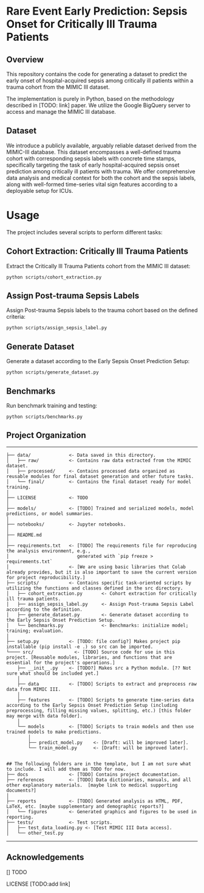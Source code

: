 Rare Event Early Prediction: Sepsis Onset for Critically Ill Trauma Patients
==============================

## Overview
This repository contains the code for generating a dataset to predict the early onset of hospital-acquired sepsis among critically ill patients within a trauma cohort from the MIMIC III dataset.

The implementation is purely in Python, based on the methodology described in [TODO: link] paper. We utilize the Google BigQuery server to access and manage the MIMIC III database.

## Dataset
We introduce a publicly available, arguably reliable dataset derived from the MIMIC-III database. This dataset encompasses a well-defined trauma cohort with corresponding sepsis labels with concrete time stamps, specifically targeting the task of early hospital-acquired sepsis onset prediction among critically ill patients with trauma. We offer comprehensive data analysis and medical context for both the cohort and the sepsis labels, along with well-formed time-series vital sign features according to a deployable setup for ICUs.


Usage
==============================

The project includes several scripts to perform different tasks:

## Cohort Extraction: Critically Ill Trauma Patients
Extract the Critically Ill Trauma Patients cohort from the MIMIC III dataset:
```
python scripts/cohort_extraction.py 

```

## Assign Post-trauma Sepsis Labels
Assign Post-trauma Sepsis labels to the trauma cohort based on the defined criteria:
```
python scripts/assign_sepsis_label.py

```


## Generate Dataset
Generate a dataset according to the Early Sepsis Onset Prediction Setup:
```
python scripts/generate_dataset.py

```

## Benchmarks
Run benchmark training and testing:
```
python scripts/benchmarks.py

```




## Project Organization
------------
    ├── data/              <- Data saved in this directory.
    │   ├── raw/           <- Contains raw data extracted from the MIMIC dataset.
    │   ├── processed/     <- Contains processed data organized as reusable modules for final dataset generation and other future tasks.
    │   └── final/         <- Contains the final dataset ready for model training.
    │
    ├── LICENSE            <- TODO
    │
    ├── models/            <- [TODO] Trained and serialized models, model predictions, or model summaries.
    │
    ├── notebooks/         <- Jupyter notebooks.
    │
    ├── README.md  
    │
    ├── requirements.txt   <- [TODO] The requirements file for reproducing the analysis environment, e.g., 
    │                         generated with `pip freeze > requirements.txt` 
    │                      <- [We are using basic libraries that Colab already provides, but it is also important to save the current version for project reproducibility.]
    ├── scripts/           <- Contains specific task-oriented scripts by utilizing the functions and classes defined in the src directory.
    │   ├── cohort_extraction.py       <- Cohort extraction for critically ill trauma patients.
    │   ├── assign_sepsis_label.py     <- Assign Post-trauma Sepsis Label according to the definition.
    │   ├── generate_dataset.py        <- Generate dataset according to the Early Sepsis Onset Prediction Setup.
    │   └── benchmarks.py              <- Benchmarks: initialize model; training; evaluation.
    │           
    ├── setup.py           <- [TODO: file config?] Makes project pip installable (pip install -e .) so src can be imported.
    └──── src/               <- [TODO] Source code for use in this project. [Reusable modules, libraries, and functions that are essential for the project's operations.]
        ├── __init__.py    <- [TODO?] Makes src a Python module. [?? Not sure what should be included yet.]
        │
        ├── data           <- [TODO] Scripts to extract and preprocess raw data from MIMIC III.
        │
        ├── features       <- [TODO] Scripts to generate time-series data according to the Early Sepsis Onset Prediction Setup (including preprocessing, filling missing values, splitting, etc.) [this folder may merge with data folder].
        │
        └── models         <- [TODO] Scripts to train models and then use trained models to make predictions.
            │                 
            ├── predict_model.py    <- [Draft: will be improved later].
            └── train_model.py      <- [Draft: will be improved later].


    ## The following folders are in the template, but I am not sure what to include. I will add them as TODO for now.
    ├── docs               <- [TODO] Contains project documentation.
    ├── references         <- [TODO] Data dictionaries, manuals, and all other explanatory materials.  [maybe link to medical supporting documents?]
    │
    ├── reports            <- [TODO] Generated analysis as HTML, PDF, LaTeX, etc. [maybe supplementary and demographic reports?]
    │   └── figures        <- Generated graphics and figures to be used in reporting.
    ├── tests/             <- Test scripts.
    │   ├── test_data_loading.py <- [Test MIMIC III Data access].
    │   └── other_test.py
--------


## Acknowledgements

[] TODO

LICENSE [TODO:add link]
